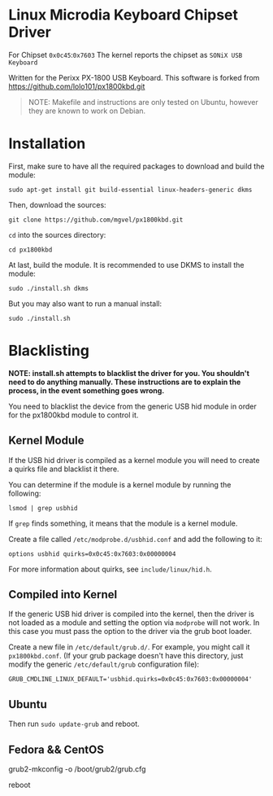 # Linux Microdia Keyboard Chipset Driver #

For Chipset `0x0c45`:`0x7603`
The kernel reports the chipset as `SONiX USB Keyboard`

Written for the Perixx PX-1800 USB Keyboard.
This software is forked from https://github.com/lolo101/px1800kbd.git

> NOTE: Makefile and instructions are only tested on Ubuntu, however they are known to work on Debian.

# Installation ##

First, make sure to have all the required packages to download and build the module:

    sudo apt-get install git build-essential linux-headers-generic dkms

Then, download the sources:

    git clone https://github.com/mgvel/px1800kbd.git

`cd` into the sources directory:

    cd px1800kbd

At last, build the module. It is recommended to use DKMS to install the module:

    sudo ./install.sh dkms

But you may also want to run a manual install:

    sudo ./install.sh

# Blacklisting #

**NOTE: install.sh attempts to blacklist the driver for you. You shouldn't need to do anything manually. These instructions are to explain the process, in the event something goes wrong.**

You need to blacklist the device from the generic USB hid module in order for the px1800kbd module to control it.

## Kernel Module ##

If the USB hid driver is compiled as a kernel module you will need to create a quirks file and blacklist it there.

You can determine if the module is a kernel module by running the following:

    lsmod | grep usbhid

If `grep` finds something, it means that the module is a kernel module.

Create a file called `/etc/modprobe.d/usbhid.conf` and add the following to it:

    options usbhid quirks=0x0c45:0x7603:0x00000004

For more information about quirks, see `include/linux/hid.h`.

## Compiled into Kernel ##

If the generic USB hid driver is compiled into the kernel, then the driver is not loaded as a module and setting the option via `modprobe` will not work. In this case you must pass the option to the driver via the grub boot loader.

Create a new file in `/etc/default/grub.d/`. For example, you might call it `px1800kbd.conf`. (If your grub package doesn't have this directory, just modify the generic `/etc/default/grub` configuration file):

    GRUB_CMDLINE_LINUX_DEFAULT='usbhid.quirks=0x0c45:0x7603:0x00000004'


## Ubuntu
Then run `sudo update-grub` and reboot.


## Fedora && CentOS
grub2-mkconfig -o /boot/grub2/grub.cfg  

reboot
 
